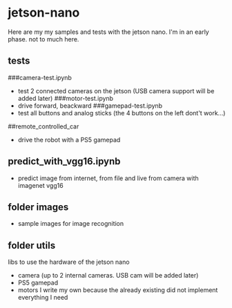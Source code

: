 # jetson-nano
Here are my my samples and tests with the jetson nano. 
I'm in an early phase. not to much here.

## tests
###camera-test.ipynb
* test 2 connected cameras on the jetson (USB camera support will be added later)
###motor-test.ipynb
* drive forward, beackward
###gamepad-test.ipynb
* test all buttons and analog sticks (the 4 buttons on the left dont't work...)

##remote_controlled_car
* drive the robot with a PS5 gamepad

## predict_with_vgg16.ipynb
* predict image from internet, from file and live from camera with imagenet vgg16

## folder images
* sample images for image recognition

## folder utils
libs to use the hardware of the jetson nano 
*  camera (up to 2 internal cameras. USB cam will be added later)  
*  PS5 gamepad
*  motors
I write my own because the already existing did not implement everything I need 
